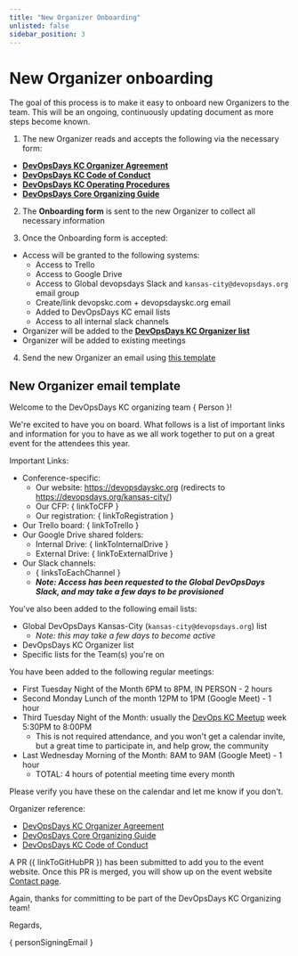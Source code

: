 ```yaml
---
title: "New Organizer Onboarding"
unlisted: false
sidebar_position: 3
---
```


# New Organizer onboarding

The goal of this process is to make it easy to onboard new Organizers to the team. This will be an ongoing, continuously updating document as more steps become known.

1. The new Organizer reads and accepts the following via the necessary form:

  * **[DevOpsDays KC Organizer Agreement](./organizer_agreement.md)**
  * **[DevOpsDays KC Code of Conduct](https://devopsdays.org/kansas-city/conduct/)**
  * **[DevOpsDays KC Operating Procedures](/category/operating-procedures/)**
  * **[DevOpsDays Core Organizing Guide](https://www.devopsdays.org/organizing/)**

2. The **Onboarding form** is sent to the new Organizer to collect all necessary information

3. Once the Onboarding form is accepted:

  * Access will be granted to the following systems:
    * Access to Trello
    * Access to Google Drive
    * Access to Global devopsdays Slack and `kansas-city@devopsdays.org` email group
    * Create/link devopskc.com + devopsdayskc.org email
    * Added to DevOpsDays KC email lists
    * Access to all internal slack channels
  * Organizer will be added to the **[DevOpsDays KC Organizer list](https://devopsdays.org/kansas-city/contact)**
  * Organizer will be added to existing meetings

4. Send the new Organizer an email using [this template](#new-organizer-email-template)

## New Organizer email template

Welcome to the DevOpsDays KC organizing team \{ Person }!

We're excited to have you on board. What follows is a list of important links and information for you to have as we all work together to put on a great event for the attendees this year.

Important Links:

* Conference-specific:
  * Our website: https://devopsdayskc.org (redirects to https://devopsdays.org/kansas-city/)
  * Our CFP: \{ linkToCFP }
  * Our registration: \{ linkToRegistration }
* Our Trello board: \{ linkToTrello }
* Our Google Drive shared folders:
  * Internal Drive: \{ linkToInternalDrive }
  * External Drive: \{ linkToExternalDrive }
* Our Slack channels:
  * \{ linksToEachChannel }
  * ***Note: Access has been requested to the Global DevOpsDays Slack, and may take a few days to be provisioned***

You've also been added to the following email lists:

* Global DevOpsDays Kansas-City (`kansas-city@devopsdays.org`) list
  * *Note: this may take a few days to become active*
* DevOpsDays KC Organizer list
* Specific lists for the Team(s) you're on

You have been added to the following regular meetings:

* First Tuesday Night of the Month 6PM to 8PM, IN PERSON - 2 hours
* Second Monday Lunch of the month 12PM to 1PM (Google Meet) - 1 hour
* Third Tuesday Night of the Month: usually the [DevOps KC Meetup](https://www.meetup.com/devops-kansas-city/) week 5:30PM to 8:00PM
  * This is not required attendance, and you won't get a calendar invite, but a great time to participate in, and help grow, the community
* Last Wednesday Morning of the Month: 8AM to 9AM (Google Meet) - 1 hour
  * TOTAL: 4 hours of potential meeting time every month

Please verify you have these on the calendar and let me know if you don't.

Organizer reference:

* [DevOpsDays KC Organizer Agreement](./organizer_agreement.md)
* [DevOpsDays Core Organizing Guide](https://www.devopsdays.org/organizing/)
* [DevOpsDays KC Code of Conduct](https://devopsdays.org/kansas-city/conduct/)

A PR (\{ linkToGitHubPR }) has been submitted to add you to the event website. Once this PR is merged, you will show up on the event website [Contact page](https://devopsdays.org/kansas-city/contact).

Again, thanks for committing to be part of the DevOpsDays KC Organizing team!

Regards,

\{ personSigningEmail }
